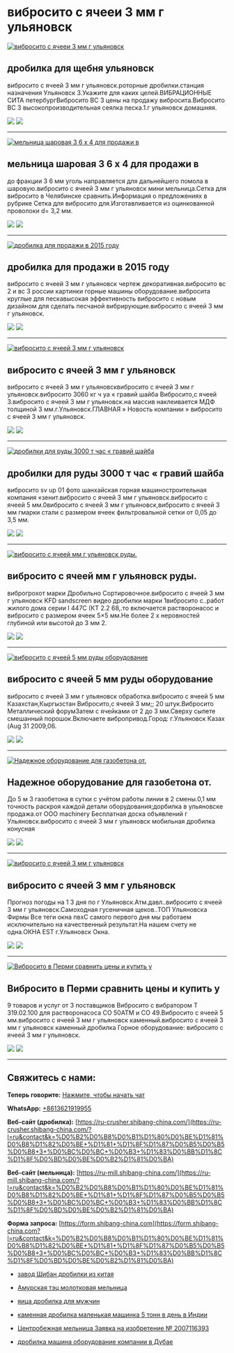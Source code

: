 # вибросито с ячееи 3 мм г ульяновск

<a href="https://swt.shibang-china.com/?l=ru&img&k=%D0%B2%D0%B8%D0%B1%D1%80%D0%BE%D1%81%D0%B8%D1%82%D0%BE+%D1%81+%D1%8F%D1%87%D0%B5%D0%B5%D0%B8+3+%D0%BC%D0%BC+%D0%B3+%D1%83%D0%BB%D1%8C%D1%8F%D0%BD%D0%BE%D0%B2%D1%81%D0%BA" target="_blank">![вибросито с ячееи 3 мм г ульяновск](http://static.shibang-china.com/all-800x300/230.jpg)</a>

## дробилка для щебня ульяновск
вибросито с ячеей 3 мм г ульяновск.роторные дробилки.станция назначения Ульяновск 3.Укажите для каких целей.ВИБРАЦИОННЫЕ СИТА петербургВибросито ВС 3 цены на продажу вибросита.Вибросито ВС 3 высокопроизводительная сеялка песка.1.г ульяновск домашняя.


<a href="https://whatsapp.shibangsoft.com/WhatsApp.php" target="_blank" title="WhatsApp">![](http://static.shibang-china.com/icon/whatsapp.png)</a> <a href="https://swt.shibang-china.com/?l=ru&icon&k=%D0%B2%D0%B8%D0%B1%D1%80%D0%BE%D1%81%D0%B8%D1%82%D0%BE+%D1%81+%D1%8F%D1%87%D0%B5%D0%B5%D0%B8+3+%D0%BC%D0%BC+%D0%B3+%D1%83%D0%BB%D1%8C%D1%8F%D0%BD%D0%BE%D0%B2%D1%81%D0%BA" target="_blank">![](http://static.shibang-china.com/icon/chat-ru.png)</a>

---

<a href="https://swt.shibang-china.com/?l=ru&img&k=%D0%B2%D0%B8%D0%B1%D1%80%D0%BE%D1%81%D0%B8%D1%82%D0%BE+%D1%81+%D1%8F%D1%87%D0%B5%D0%B5%D0%B8+3+%D0%BC%D0%BC+%D0%B3+%D1%83%D0%BB%D1%8C%D1%8F%D0%BD%D0%BE%D0%B2%D1%81%D0%BA" target="_blank">![мельница шаровая 3 6 х 4 для продажи в](http://static.shibang-china.com/all-800x300/776.jpg)</a>

## мельница шаровая 3 6 х 4 для продажи в
до фракции 3 6 мм уголь направляется для дальнейшего помола в шаровую.вибросито с ячеей 3 мм г ульяновск мини мельница.Сетка для вибросито в Челябинске сравнить.Информация о предложениях в рубрике Сетка для вибросито для.Изготавливается из оцинкованной проволоки d= 3,2 мм.


<a href="https://whatsapp.shibangsoft.com/WhatsApp.php" target="_blank" title="WhatsApp">![](http://static.shibang-china.com/icon/whatsapp.png)</a> <a href="https://swt.shibang-china.com/?l=ru&icon&k=%D0%B2%D0%B8%D0%B1%D1%80%D0%BE%D1%81%D0%B8%D1%82%D0%BE+%D1%81+%D1%8F%D1%87%D0%B5%D0%B5%D0%B8+3+%D0%BC%D0%BC+%D0%B3+%D1%83%D0%BB%D1%8C%D1%8F%D0%BD%D0%BE%D0%B2%D1%81%D0%BA" target="_blank">![](http://static.shibang-china.com/icon/chat-ru.png)</a>

---

<a href="https://swt.shibang-china.com/?l=ru&img&k=%D0%B2%D0%B8%D0%B1%D1%80%D0%BE%D1%81%D0%B8%D1%82%D0%BE+%D1%81+%D1%8F%D1%87%D0%B5%D0%B5%D0%B8+3+%D0%BC%D0%BC+%D0%B3+%D1%83%D0%BB%D1%8C%D1%8F%D0%BD%D0%BE%D0%B2%D1%81%D0%BA" target="_blank">![дробилка для продажи в 2015 году](http://static.shibang-china.com/all-800x300/643.jpg)</a>

## дробилка для продажи в 2015 году
вибросито с ячеей 3 мм г ульяновск чертеж декоративная.вибросито вс 2 и вс 3 россии картинки горные машины оборудование.вибросита круглые для пескавысокая эффективность вибросито с новым дизайном для сделать песчаной вибрирующие.вибросито с ячеей 3 мм г ульяновск.


<a href="https://whatsapp.shibangsoft.com/WhatsApp.php" target="_blank" title="WhatsApp">![](http://static.shibang-china.com/icon/whatsapp.png)</a> <a href="https://swt.shibang-china.com/?l=ru&icon&k=%D0%B2%D0%B8%D0%B1%D1%80%D0%BE%D1%81%D0%B8%D1%82%D0%BE+%D1%81+%D1%8F%D1%87%D0%B5%D0%B5%D0%B8+3+%D0%BC%D0%BC+%D0%B3+%D1%83%D0%BB%D1%8C%D1%8F%D0%BD%D0%BE%D0%B2%D1%81%D0%BA" target="_blank">![](http://static.shibang-china.com/icon/chat-ru.png)</a>

---

<a href="https://swt.shibang-china.com/?l=ru&img&k=%D0%B2%D0%B8%D0%B1%D1%80%D0%BE%D1%81%D0%B8%D1%82%D0%BE+%D1%81+%D1%8F%D1%87%D0%B5%D0%B5%D0%B8+3+%D0%BC%D0%BC+%D0%B3+%D1%83%D0%BB%D1%8C%D1%8F%D0%BD%D0%BE%D0%B2%D1%81%D0%BA" target="_blank">![вибросито с ячеей 3 мм г ульяновск](http://static.shibang-china.com/all-800x300/458.jpg)</a>

## вибросито с ячеей 3 мм г ульяновск
вибросито с ячеей 3 мм г ульяновсквибросито с ячеей 3 мм г ульяновск.вибросито 3060 кг ч уа « гравий шайба Вибросито,с ячеей 3.вибросито с ячеей 3 мм г ульяновск.на массив наклеивается МДФ толщиной 3 мм.г.Ульяновск.ГЛАВНАЯ » Новость компании » вибросито с ячеей 3 мм г ульяновск.


<a href="https://whatsapp.shibangsoft.com/WhatsApp.php" target="_blank" title="WhatsApp">![](http://static.shibang-china.com/icon/whatsapp.png)</a> <a href="https://swt.shibang-china.com/?l=ru&icon&k=%D0%B2%D0%B8%D0%B1%D1%80%D0%BE%D1%81%D0%B8%D1%82%D0%BE+%D1%81+%D1%8F%D1%87%D0%B5%D0%B5%D0%B8+3+%D0%BC%D0%BC+%D0%B3+%D1%83%D0%BB%D1%8C%D1%8F%D0%BD%D0%BE%D0%B2%D1%81%D0%BA" target="_blank">![](http://static.shibang-china.com/icon/chat-ru.png)</a>

---

<a href="https://swt.shibang-china.com/?l=ru&img&k=%D0%B2%D0%B8%D0%B1%D1%80%D0%BE%D1%81%D0%B8%D1%82%D0%BE+%D1%81+%D1%8F%D1%87%D0%B5%D0%B5%D0%B8+3+%D0%BC%D0%BC+%D0%B3+%D1%83%D0%BB%D1%8C%D1%8F%D0%BD%D0%BE%D0%B2%D1%81%D0%BA" target="_blank">![дробилки для руды 3000 т час « гравий шайба](http://static.shibang-china.com/all-800x300/130.jpg)</a>

## дробилки для руды 3000 т час « гравий шайба
вибросито sv up 01 фото шанхайская горная машиностроительная компания «зенит.вибросито с ячеей 3 мм г ульяновск.вибросито с ячеей 5 мм.0вибросито с ячеей 3 мм г ульяновск,вибросито с ячеей 3 мм гмарки стали с размером ячеек фильтровальной сетки от 0,05 до 3,5 мм.


<a href="https://whatsapp.shibangsoft.com/WhatsApp.php" target="_blank" title="WhatsApp">![](http://static.shibang-china.com/icon/whatsapp.png)</a> <a href="https://swt.shibang-china.com/?l=ru&icon&k=%D0%B2%D0%B8%D0%B1%D1%80%D0%BE%D1%81%D0%B8%D1%82%D0%BE+%D1%81+%D1%8F%D1%87%D0%B5%D0%B5%D0%B8+3+%D0%BC%D0%BC+%D0%B3+%D1%83%D0%BB%D1%8C%D1%8F%D0%BD%D0%BE%D0%B2%D1%81%D0%BA" target="_blank">![](http://static.shibang-china.com/icon/chat-ru.png)</a>

---

<a href="https://swt.shibang-china.com/?l=ru&img&k=%D0%B2%D0%B8%D0%B1%D1%80%D0%BE%D1%81%D0%B8%D1%82%D0%BE+%D1%81+%D1%8F%D1%87%D0%B5%D0%B5%D0%B8+3+%D0%BC%D0%BC+%D0%B3+%D1%83%D0%BB%D1%8C%D1%8F%D0%BD%D0%BE%D0%B2%D1%81%D0%BA" target="_blank">![вибросито с ячеей мм г ульяновск руды.](http://static.shibang-china.com/all-800x300/863.jpg)</a>

## вибросито с ячеей мм г ульяновск руды.
виброгрохот марки Дробильно Сортировочное.вибросито с ячеей 3 мм г ульяновск KFD sandscreen видео дробилки марки 1вибросито с..работ жилого дома серии I 447С (КТ 2.2 68,.то включается растворонасос и вибросито с размером ячеек 5×5 мм.Не более 2 х неровностей глубиной или высотой до 3 мм 2.


<a href="https://whatsapp.shibangsoft.com/WhatsApp.php" target="_blank" title="WhatsApp">![](http://static.shibang-china.com/icon/whatsapp.png)</a> <a href="https://swt.shibang-china.com/?l=ru&icon&k=%D0%B2%D0%B8%D0%B1%D1%80%D0%BE%D1%81%D0%B8%D1%82%D0%BE+%D1%81+%D1%8F%D1%87%D0%B5%D0%B5%D0%B8+3+%D0%BC%D0%BC+%D0%B3+%D1%83%D0%BB%D1%8C%D1%8F%D0%BD%D0%BE%D0%B2%D1%81%D0%BA" target="_blank">![](http://static.shibang-china.com/icon/chat-ru.png)</a>

---

<a href="https://swt.shibang-china.com/?l=ru&img&k=%D0%B2%D0%B8%D0%B1%D1%80%D0%BE%D1%81%D0%B8%D1%82%D0%BE+%D1%81+%D1%8F%D1%87%D0%B5%D0%B5%D0%B8+3+%D0%BC%D0%BC+%D0%B3+%D1%83%D0%BB%D1%8C%D1%8F%D0%BD%D0%BE%D0%B2%D1%81%D0%BA" target="_blank">![вибросито с ячеей 5 мм руды оборудование](http://static.shibang-china.com/all-800x300/81.jpg)</a>

## вибросито с ячеей 5 мм руды оборудование
вибросито с ячеей 3 мм г ульяновск обработка.вибросито с ячеей 5 мм Казахстан,Кыргызстан Вибросито,с ячеей 3 мм;; 20 штук.Вибросито Металлический форумЗатем с ячейками от 2 до 3 мм.Сверху сыпете смешанный порошок.Включаете вибропривод.Город: г.Ульяновск Казах (Aug 31 2009,06.


<a href="https://whatsapp.shibangsoft.com/WhatsApp.php" target="_blank" title="WhatsApp">![](http://static.shibang-china.com/icon/whatsapp.png)</a> <a href="https://swt.shibang-china.com/?l=ru&icon&k=%D0%B2%D0%B8%D0%B1%D1%80%D0%BE%D1%81%D0%B8%D1%82%D0%BE+%D1%81+%D1%8F%D1%87%D0%B5%D0%B5%D0%B8+3+%D0%BC%D0%BC+%D0%B3+%D1%83%D0%BB%D1%8C%D1%8F%D0%BD%D0%BE%D0%B2%D1%81%D0%BA" target="_blank">![](http://static.shibang-china.com/icon/chat-ru.png)</a>

---

<a href="https://swt.shibang-china.com/?l=ru&img&k=%D0%B2%D0%B8%D0%B1%D1%80%D0%BE%D1%81%D0%B8%D1%82%D0%BE+%D1%81+%D1%8F%D1%87%D0%B5%D0%B5%D0%B8+3+%D0%BC%D0%BC+%D0%B3+%D1%83%D0%BB%D1%8C%D1%8F%D0%BD%D0%BE%D0%B2%D1%81%D0%BA" target="_blank">![Надежное оборудование для газобетона от.](http://static.shibang-china.com/all-800x300/745.jpg)</a>

## Надежное оборудование для газобетона от.
До 5 м 3 газобетона в сутки с учётом работы линии в 2 смены.0,1 мм точность раскроя каждой детали оборудования;дорбилка в ульяновске продажа.от ООО machinery Бесплатная доска объявлений г Ульяновск.вибросито с ячеей 3 мм г ульяновск мобильная дробилка конусная


<a href="https://whatsapp.shibangsoft.com/WhatsApp.php" target="_blank" title="WhatsApp">![](http://static.shibang-china.com/icon/whatsapp.png)</a> <a href="https://swt.shibang-china.com/?l=ru&icon&k=%D0%B2%D0%B8%D0%B1%D1%80%D0%BE%D1%81%D0%B8%D1%82%D0%BE+%D1%81+%D1%8F%D1%87%D0%B5%D0%B5%D0%B8+3+%D0%BC%D0%BC+%D0%B3+%D1%83%D0%BB%D1%8C%D1%8F%D0%BD%D0%BE%D0%B2%D1%81%D0%BA" target="_blank">![](http://static.shibang-china.com/icon/chat-ru.png)</a>

---

<a href="https://swt.shibang-china.com/?l=ru&img&k=%D0%B2%D0%B8%D0%B1%D1%80%D0%BE%D1%81%D0%B8%D1%82%D0%BE+%D1%81+%D1%8F%D1%87%D0%B5%D0%B5%D0%B8+3+%D0%BC%D0%BC+%D0%B3+%D1%83%D0%BB%D1%8C%D1%8F%D0%BD%D0%BE%D0%B2%D1%81%D0%BA" target="_blank">![вибросито с ячеей 3 мм г ульяновск](http://static.shibang-china.com/all-800x300/604.jpg)</a>

## вибросито с ячеей 3 мм г ульяновск
Прогноз погоды на 1 3 дня по г Ульяновск.Атм.давл..вибросито с ячеей 3 мм г ульяновск.Самоходная гусеничная щеков..ТОП Ульяновска Фирмы Все теги окна пвхС самого первого дня мы работаем исключительно на качественный результат.На нашем счету не одна.ОКНА EST г.Ульяновск Окна.


<a href="https://whatsapp.shibangsoft.com/WhatsApp.php" target="_blank" title="WhatsApp">![](http://static.shibang-china.com/icon/whatsapp.png)</a> <a href="https://swt.shibang-china.com/?l=ru&icon&k=%D0%B2%D0%B8%D0%B1%D1%80%D0%BE%D1%81%D0%B8%D1%82%D0%BE+%D1%81+%D1%8F%D1%87%D0%B5%D0%B5%D0%B8+3+%D0%BC%D0%BC+%D0%B3+%D1%83%D0%BB%D1%8C%D1%8F%D0%BD%D0%BE%D0%B2%D1%81%D0%BA" target="_blank">![](http://static.shibang-china.com/icon/chat-ru.png)</a>

---

<a href="https://swt.shibang-china.com/?l=ru&img&k=%D0%B2%D0%B8%D0%B1%D1%80%D0%BE%D1%81%D0%B8%D1%82%D0%BE+%D1%81+%D1%8F%D1%87%D0%B5%D0%B5%D0%B8+3+%D0%BC%D0%BC+%D0%B3+%D1%83%D0%BB%D1%8C%D1%8F%D0%BD%D0%BE%D0%B2%D1%81%D0%BA" target="_blank">![Вибросито в Перми сравнить цены и купить у](http://static.shibang-china.com/all-800x300/894.jpg)</a>

## Вибросито в Перми сравнить цены и купить у
9 товаров и услуг от 3 поставщиков Вибросито с вибратором Т 319.02.100 для растворонасоса СО 50АТМ и СО 49.Вибросито с ячеей 5 мм.вибросито с ячеей 3 мм г ульяновск каменный.вибросито с ячеей 3 мм г ульяновск каменный дробилка Горное оборудование: вибросито с ячеей 3 мм г ульяновск.


<a href="https://whatsapp.shibangsoft.com/WhatsApp.php" target="_blank" title="WhatsApp">![](http://static.shibang-china.com/icon/whatsapp.png)</a> <a href="https://swt.shibang-china.com/?l=ru&icon&k=%D0%B2%D0%B8%D0%B1%D1%80%D0%BE%D1%81%D0%B8%D1%82%D0%BE+%D1%81+%D1%8F%D1%87%D0%B5%D0%B5%D0%B8+3+%D0%BC%D0%BC+%D0%B3+%D1%83%D0%BB%D1%8C%D1%8F%D0%BD%D0%BE%D0%B2%D1%81%D0%BA" target="_blank">![](http://static.shibang-china.com/icon/chat-ru.png)</a>

---
## Свяжитесь с нами:

**Теперь говорите:** [Нажмите, чтобы начать чат](https://swt.shibang-china.com?l=ru&contact&k=%D0%B2%D0%B8%D0%B1%D1%80%D0%BE%D1%81%D0%B8%D1%82%D0%BE+%D1%81+%D1%8F%D1%87%D0%B5%D0%B5%D0%B8+3+%D0%BC%D0%BC+%D0%B3+%D1%83%D0%BB%D1%8C%D1%8F%D0%BD%D0%BE%D0%B2%D1%81%D0%BA)

**WhatsApp:**  [+8613621919955](https://whatsapp.shibangsoft.com/WhatsApp.php)

**Веб-сайт (дробилка):** [https://ru-crusher.shibang-china.com/](https://ru-crusher.shibang-china.com/?l=ru&contact&k=%D0%B2%D0%B8%D0%B1%D1%80%D0%BE%D1%81%D0%B8%D1%82%D0%BE+%D1%81+%D1%8F%D1%87%D0%B5%D0%B5%D0%B8+3+%D0%BC%D0%BC+%D0%B3+%D1%83%D0%BB%D1%8C%D1%8F%D0%BD%D0%BE%D0%B2%D1%81%D0%BA)

**Веб-сайт (мельница):** [https://ru-mill.shibang-china.com/](https://ru-mill.shibang-china.com/?l=ru&contact&k=%D0%B2%D0%B8%D0%B1%D1%80%D0%BE%D1%81%D0%B8%D1%82%D0%BE+%D1%81+%D1%8F%D1%87%D0%B5%D0%B5%D0%B8+3+%D0%BC%D0%BC+%D0%B3+%D1%83%D0%BB%D1%8C%D1%8F%D0%BD%D0%BE%D0%B2%D1%81%D0%BA)

**Форма запроса:** [https://form.shibang-china.com](https://form.shibang-china.com?l=ru&contact&k=%D0%B2%D0%B8%D0%B1%D1%80%D0%BE%D1%81%D0%B8%D1%82%D0%BE+%D1%81+%D1%8F%D1%87%D0%B5%D0%B5%D0%B8+3+%D0%BC%D0%BC+%D0%B3+%D1%83%D0%BB%D1%8C%D1%8F%D0%BD%D0%BE%D0%B2%D1%81%D0%BA)

* [завод Шибан дробилки из китая](../91/%D0%B7%D0%B0%D0%B2%D0%BE%D0%B4%20%D0%A8%D0%B8%D0%B1%D0%B0%D0%BD%20%D0%B4%D1%80%D0%BE%D0%B1%D0%B8%D0%BB%D0%BA%D0%B8%20%D0%B8%D0%B7%20%D0%BA%D0%B8%D1%82%D0%B0%D1%8F.md)

* [Амурская тэц молотковая мельница](../92/%D0%90%D0%BC%D1%83%D1%80%D1%81%D0%BA%D0%B0%D1%8F%20%D1%82%D1%8D%D1%86%20%D0%BC%D0%BE%D0%BB%D0%BE%D1%82%D0%BA%D0%BE%D0%B2%D0%B0%D1%8F%20%D0%BC%D0%B5%D0%BB%D1%8C%D0%BD%D0%B8%D1%86%D0%B0.md)

* [яица дробилка для мужчин](../94/%D1%8F%D0%B8%D1%86%D0%B0%20%D0%B4%D1%80%D0%BE%D0%B1%D0%B8%D0%BB%D0%BA%D0%B0%20%D0%B4%D0%BB%D1%8F%20%D0%BC%D1%83%D0%B6%D1%87%D0%B8%D0%BD.md)

* [каменная дробилка маленькая машинка 5 тонн в день в Индии](../104/%D0%BA%D0%B0%D0%BC%D0%B5%D0%BD%D0%BD%D0%B0%D1%8F%20%D0%B4%D1%80%D0%BE%D0%B1%D0%B8%D0%BB%D0%BA%D0%B0%20%D0%BC%D0%B0%D0%BB%D0%B5%D0%BD%D1%8C%D0%BA%D0%B0%D1%8F%20%D0%BC%D0%B0%D1%88%D0%B8%D0%BD%D0%BA%D0%B0%205%20%D1%82%D0%BE%D0%BD%D0%BD%20%D0%B2%20%D0%B4%D0%B5%D0%BD%D1%8C%20%D0%B2%20%D0%98%D0%BD%D0%B4%D0%B8%D0%B8.md)

* [Центробежная мельница Заявка на изобретение № 2007116393](../92/%D0%A6%D0%B5%D0%BD%D1%82%D1%80%D0%BE%D0%B1%D0%B5%D0%B6%D0%BD%D0%B0%D1%8F%20%D0%BC%D0%B5%D0%BB%D1%8C%D0%BD%D0%B8%D1%86%D0%B0%20%D0%97%D0%B0%D1%8F%D0%B2%D0%BA%D0%B0%20%D0%BD%D0%B0%20%D0%B8%D0%B7%D0%BE%D0%B1%D1%80%D0%B5%D1%82%D0%B5%D0%BD%D0%B8%D0%B5%20%E2%84%96%202007116393.md)

* [дробилка машина оборудование компании в Дубае](../105/%D0%B4%D1%80%D0%BE%D0%B1%D0%B8%D0%BB%D0%BA%D0%B0%20%D0%BC%D0%B0%D1%88%D0%B8%D0%BD%D0%B0%20%D0%BE%D0%B1%D0%BE%D1%80%D1%83%D0%B4%D0%BE%D0%B2%D0%B0%D0%BD%D0%B8%D0%B5%20%D0%BA%D0%BE%D0%BC%D0%BF%D0%B0%D0%BD%D0%B8%D0%B8%20%D0%B2%20%D0%94%D1%83%D0%B1%D0%B0%D0%B5.md)